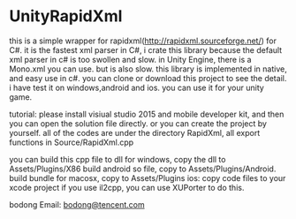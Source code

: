 # UnityRapidXml
this is a simple wrapper for rapidxml(http://rapidxml.sourceforge.net/) for C#.
it is the fastest xml parser in C#, i crate this library because the default xml parser in c# is too swollen and slow.
in Unity Engine, there is a Mono.xml you can use. but is also slow. 
this library is implemented in native, and easy use in c#.
you can clone or download this project to see the detail.
i have test it on windows,android and ios. you can use it for your unity game.

tutorial:
   please install visiual studio 2015 and mobile developer kit, and then you can open the solution file directly. or you can create the project by yourself. all of the codes are under the directory RapidXml, all export functions in Source/RapidXml.cpp
   
   you can build this cpp file to dll for windows, copy the dll to Assets/Plugins/X86
   build android so file, copy to Assets/Plugins/Android.
   build bundle for macosx, copy to Assets/Plugins
   ios: copy code files to your xcode project if you use il2cpp, you can use XUPorter to do this.   

bodong
Email: bodong@tencent.com

